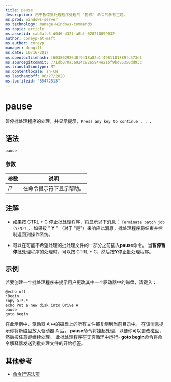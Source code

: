 ```yaml
---
title: pause
description: 用于暂停批处理程序处理的 "暂停" 命令的参考主题。
ms.prod: windows-server
ms.technology: manage-windows-commands
ms.topic: article
ms.assetid: cab3afc3-d046-432f-a0bf-6282f0099032
author: coreyp-at-msft
ms.author: coreyp
manager: dongill
ms.date: 10/16/2017
ms.openlocfilehash: f603802926d0f9418a82e1f4981181889fc573ef
ms.sourcegitcommit: 771db070a3a924c8265944e21bf9bd85350dd93c
ms.translationtype: MT
ms.contentlocale: zh-CN
ms.lasthandoff: 06/27/2020
ms.locfileid: "85472513"
---
```

# <a name="pause"></a>pause

暂停批处理程序的处理，并显示提示，`Press any key to continue . . .`

## <a name="syntax"></a>语法

```
pause
```

### <a name="parameters"></a>参数

| 参数 | 说明 |
|--|--|
| /? | 在命令提示符下显示帮助。 |

## <a name="remarks"></a>注解

- 如果按 CTRL + C 停止批处理程序，将显示以下消息： `Terminate batch job (Y/N)?` 。 如果按 " **Y** " （对于 "是"）来响应此消息，批处理程序将结束并控制返回到操作系统。

- 可以在可能不希望处理的批处理文件的一部分之前插入**pause**命令。 当**暂停暂停**批处理程序的处理时，可以按 CTRL + C，然后按**Y**停止批处理程序。

## <a name="examples"></a>示例

若要创建一个批处理程序来提示用户更改其中一个驱动器中的磁盘，请键入：

```
@echo off
:Begin
copy a:*.*
echo Put a new disk into Drive A
pause
goto begin
```

在此示例中，驱动器 A 中的磁盘上的所有文件都复制到当前目录中。 在该消息提示你将新磁盘放入驱动器 A 后， **pause**命令将挂起处理，以便你可以更改磁盘，然后按任意键继续处理。 此批处理程序在无穷循环中运行- **goto begin**命令将命令解释器发送到批处理文件的开始标签。

## <a name="additional-references"></a>其他参考

- [命令行语法项](command-line-syntax-key.md)